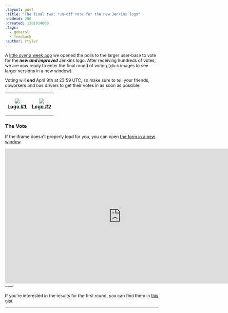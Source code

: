 ```yaml
---
:layout: post
:title: "The final two: run-off vote for the new Jenkins logo"
:nodeid: 298
:created: 1301914800
:tags:
  - general
  - feedback
:author: rtyler
---
```


A [little over a week ago](http://jenkins-ci.org/content/polls-are-open-jenkins-logo-contest) we opened the polls to the larger user-base to vote for the **_new and improved_** Jenkins logo. After receiving hundreds of votes, we are now ready to enter the final round of voting (click images to see larger versions in a new window).

Voting will **end** April 9th at 23:59 UTC, so make sure to tell your friends, coworkers and bus drivers to get their votes in as soon as possible!

<center>
<table><tr><td align="center">

<a target="_blank" href="http://jenkins-ci.org/content/jenkins-logo-entry-10"><img src="http://jenkins-ci.org/sites/default/files/images/jenkins_adrian_moya.thumbnail.png"/><br/><strong>Logo #1</strong></a>

</td>
<td align="center">
<a target="_blank" href="http://jenkins-ci.org/content/jenkins-logo-entry-9"><img src="http://jenkins-ci.org/sites/default/files/images/jenkins_frontside_1.thumbnail.png"/><br/><strong>Logo #2</strong></a></td></tr></table>
</center>

### The Vote

If the iframe doesn't properly load for you, you can open [the form in a new window](https://spreadsheets.google.com/viewform?formkey=dEl2T1gwdko1YXBxcktiTEJzUXZleUE6MQ)

<iframe src="https://spreadsheets.google.com/embeddedform?formkey=dEl2T1gwdko1YXBxcktiTEJzUXZleUE6MQ" width="760" height="443" frameborder="0" marginheight="0" marginwidth="0">Loading...</iframe>
<!--break-->
----

If you're interested in the results for the first round, you can find them in [this gist](https://gist.github.com/900991)

---
